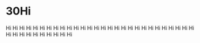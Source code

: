 # 30Hi
Hi
Hi
Hi
Hi
Hi
Hi
Hi
Hi
Hi
Hi
Hi
Hi
Hi
Hi
Hi
Hi
Hi
Hi
Hi
Hi
Hi
Hi
Hi
Hi
Hi
Hi
Hi
Hi
Hi
Hi
Hi
Hi
Hi
Hi
Hi
Hi
Hi
Hi
